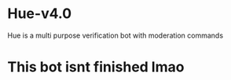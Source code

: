 # Hue-v4.0
Hue is a multi purpose verification bot with moderation commands


# This bot isnt finished lmao